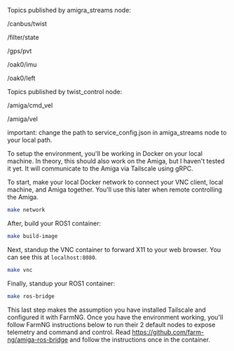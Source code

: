 Topics published by amigra_streams node: 

/canbus/twist

/filter/state

/gps/pvt

/oak0/imu

/oak0/left


Topics published by twist_control node: 

/amiga/cmd_vel

/amiga/vel


important: change the path to service_config.json in amiga_streams node to your local path. 


To setup the environment, you'll be working in Docker on your local machine. In theory, this should also work on the Amiga, but I haven't tested it yet.
It will communicate to the Amiga via Tailscale using gRPC.

To start, make your local Docker network to connect your VNC client, local machine, and Amiga together. You'll use this later when remote controlling the Amiga.
```bash
make network
```

After, build your ROS1 container:
```bash
make build-image
```

Next, standup the VNC container to forward X11 to your web browser. You can see this at `localhost:8080`.
```bash
make vnc
```

Finally, standup your ROS1 container:
```bash
make ros-bridge
```

This last step makes the assumption you have installed Tailscale and configured it with FarmNG.
Once you have the environment working, you'll follow FarmNG instructions below to run their 2 default nodes to expose telemetry and command and control.
Read https://github.com/farm-ng/amiga-ros-bridge and follow the instructions once in the container.
